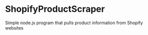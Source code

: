 # ShopifyProductScraper
Simple node.js program that pulls product information from Shopify websites
